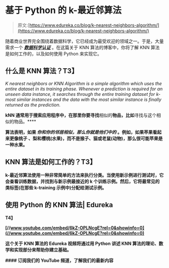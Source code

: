 # 基于 Python 的 k-最近邻算法

> 原文:[https://www.edureka.co/blog/k-nearest-neighbors-algorithm/](https://www.edureka.co/blog/k-nearest-neighbors-algorithm/)

随着商业世界完全围绕着数据科学，它已经成为最受欢迎的领域之一。于是，大量需求一个 ***[数据科学认证](https://www.edureka.co/python)*** 。在这篇关于 KNN 算法的博客中，你将了解 KNN 算法是如何工作的，以及如何使用 Python 来实现它。

## **什么是 KNN 算法？T3】**

*K nearest neighbors or KNN Algorithm is a simple algorithm which uses the entire dataset in its training phase. Whenever a prediction is required for an unseen data instance, it searches through the entire training dataset for k-most similar instances and the data with the most similar instance is finally returned as the prediction.*

**kNN 通常用于搜索应用程序中，在那里你要寻找**相似的**物品，比如**寻找与这个相似的物品。****

**算法表明，如果 ***你和你的邻居相似，那么你就是他们中的*** 。例如，如果苹果看起来更像桃子 、梨和樱桃(水果)，而不是猴子、猫或老鼠(动物)，那么很可能苹果是一种水果。**

## ****KNN 算法是如何工作的？T3】****

**k-最近邻算法使用一种非常简单的方法来执行分类。当使用新示例进行测试时，它会查看训练数据，并找到与新示例最接近的 k 个训练示例。然后，它将最常见的类标签(在那些 k-training 示例中)分配给测试示例。**

## **使用 Python 的 KNN 算法| Edureka**

**T4】**

**[//www.youtube.com/embed/6kZ-OPLNcgE?rel=0&showinfo=0](//www.youtube.com/embed/6kZ-OPLNcgE?rel=0&showinfo=0)**

**这个关于 KNN 算法的 Edureka 视频将通过用 Python 讲述 KNN 算法的理论、数学和实现部分来帮助你建立基础。**

 **#### 订阅我们的 YouTube 频道，了解我们的最新内容**